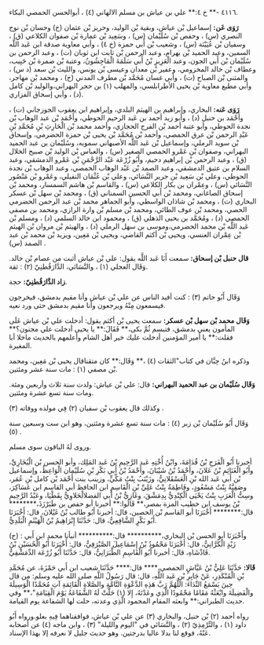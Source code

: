 ٤١١٦ -** خ ٤:** علي بن عياش بن مسلم الالهاني (٤) ، أبوالحسن الحمصي البكاء.

**رَوَى عَن:** إسماعيل بْن عياش، وبقية بْن الوليد، وحريز بْن عثمان (خ) وحسان بْن نوح النصري (س) ، وحفص بْن سُلَيْمان (س) ، وسَعِيد بْن عمارة بْن صفوان الكلاعي (ق) ، وسفيان بْن عُيَيْنَة (س) ، وشعيب بْن أَبي حمزة (خ ٤) ، وأبي معاوية صدقة ابن عَبد اللَّه السمين، وعبد الحميد بْن بهرام، وعبد الرحمن بْن ثابت ابن ثوبان (ت) ، وعبد الرحمن بن سُلَيْمان بْن أَبي الجون، وعبد الْعَزِيزِ بْنُ أَبي سَلَمَةَ الْمَاجِشُونُ، وعتبة بْن ضمرة بْن حَبِيب، وعطاف بْن خالد المخزومي، وعفير بْن معدان وعيسى بْن يونس، والليث بْن سعد (د س) ، والمثنى بْن الصباح (ت) ، وأبي غسان مُحَمَّد بْن مطرف المدني (خ) ، ومحمد بْن مهاجر، وأبي مطيع معاوية بْن يحيى الأطرابلسي، والمهلب (١) بن حجر البهراني،والوليد بْن كامل (د) ، وأبي إسحاق الفزاري.

**رَوَى عَنه:** البخاري، وإبراهيم بن الهيثم البلدي، وإبراهيم ابن يعقوب الجوزجاني (ت) ، وأَحْمَد بن حنبل (د) ، وأبو زيد أحمد بن عَبد الرحيم الحوطي، وأَحْمَد بْن عبد الوهاب بْن نجدة الحوطي، وأبو عتبة أحمد بْن الفرج الحجازي، وأحمد محمد بْن الْحَارِثِ بْنِ مُحَمَّدِ بْنِ عَبْدِ الرحمن بْن عرق الحمصي، وأحمد بْن مُحَمَّد بْن يحيى بْن حمزة الحضرمي، وإسحاق بْن سويد الرملي، وإسماعيل بْن عَبد اللَّه الأصبهاني سمويه، وسُلَيْمان بن عبد الحميد البهراني، وصفوان بْن عَمْرو الحمصي الصغير (س) ، والعباس بْن الوليد بْن صبيح الخلال (ق) ، وعبد الرحمن بْن إبراهيم دحيم، وأَبُو زُرْعَة عَبْد الرَّحْمَنِ بْن عَمْرو الدمشقي، وعبد السلام بن عتيق الدمشقي، وعبد الصمد بْن عَبْد الوهاب الحمصي، وعبد الوهاب بْن نجدة الحوطي، وعلي بْن سَعِيد بْن جرير النَّسَائي، وعلي بْن عُثْمَان النفيلي، وعَمْرو بْن مَنْصُور النَّسَائي (س) ، وعِمْران بن بكار الكلاعي (س) ، والقاسم بْن هاشم السمسار، ومحمد بْن إسحاق الصاغاني، ومحمد بْن أَبي الحسين السمناني (ق) ، ومحمد بْن سهل بْن عسكر البخاري (ت) ، ومحمد بْن شاذان الواسطي، وأبو الجماهر محمد بْن عبد الرحمن الحضرمي الحصي، ومحمد بْن عوف الطائي، ومحمد بْن مسلم بْن وارة الرازي، ومحمد بن مصفى الحمصي (د) ، ومُحَمَّد بن يحيى الذهلي (ق) ، ومحمود ابن خالد السلمي (د) ، ومسلم بْن عَبد اللَّه بْن محمد الحضرمي،وموسى بن سهل الرملي (د) ، والهيثم بْن مروان بْن الهيثم بْن عِمْران العنسي، ويحيى بْن أكثم القاضي، ويحيى بْن مَعِين، ويزيد بْن محمد بْن عبد الصمد (س) .

**قال حنبل بْن إسحاق:** سمعت أَبَا عَبد اللَّه يقول: علي بْن عياش أثبت من عصام بْن خالد. وَقَال العجلي (١) ، والنَّسَائي، الدَّارَقُطنِيّ (٢) : ثقة.

**زاد الدَّارَقُطنِيّ:** حجة.

وَقَال أَبُو حاتم (٣) : كنت أفيد الناس عن علي بْن عياش وأنا مقيم بدمشق، فيخرجون فيسمعون مِنْهُ ويرجعون وأنا مقيم بدمشق حتى ورد نعيه.

**وَقَال محمد بْن سهل بْن عسكر:** سمعت يحيى بْن أكثم يقول: أدخلت علي بْن عياش عَلَى المأمون يعني بدمشق، فتبسم ثُمَّ بكى،** فَقَالَ:** يا يحيى أدخلت علي مجنون؟** فقلت:** يا أمير المؤمنين أدخلت عليك خير أهل الشام وأعلمهم بالحديث ماخلا أبا المغيرة.

وذكره ابنُ حِبَّان في كتاب"الثقات (٤) ،** وَقَال:** كان متقناقال يحيى بْن مَعِين، ومحمد بْن مصفي (١) : مات سنة عشر ومئتين.

**وَقَال سُلَيْمان بن عبد الحميد البهراني:** قال: علي بْن عياش: ولدت سنة ثلاث وأربعين ومئة. ومات سنة تسع عشرة ومئتين.

وكذلك قال يعقوب بْن سفيان (٢) فِي مولده ووفاته (٣) .

وَقَال أَبُو سُلَيْمان بْن زبر (٤) : مات سنة تسع عشرة ومئتين، وهو ابن ست وسبعين سنة (٥) .

وروى لَهُ الباقون سوى مسلم.

أخبرنا أَبُو الْفَرَجِ بْنُ قُدَامَةَ، وابْنُ أُخْتِهِ عَبد الرَّحِيمِ بْنُ عَبد المَلِك، وأبو الحسن بْن الْبُخَارِيِّ، وأَبُو الْغَنَائِمِ بْنُ عَلانَ، وأَحْمَدُ بْنُ شَيْبَانَ، وأَحْمَدُ بْنُ أَبي بَكْرِ بْنِ سُلَيْمان الْوَاعِظُ، وإسماعيل بْن أَبي عَبد الله بْنِ الْعَسْقَلانِيُّ، وزَيْنَبُ بِنْتُ مَكِّيٍّ، وزينب بنت أَحْمَد بْن كامل بْنِ عُمَر، وصَفِيَّةُ بِنْتُ مَسْعُودٍ، وفَاطِمَةُ بِنْتُ عَلِيِّ بْنِ الْقَاسِمِ ابن الحافظ أبي القاسم ابن عَسَاكِرَ، وسِتُّ الْعَرَبِ بِنْتُ يَحْيَى الْكِنْدِيُّ بِدِمَشْقَ، وغَازِيُّ بْنُ أَبي الفضلالْحَلاوِيُّ بِقَطْيَا، وعَبْدُ الرَّحِيمِ بْنُ يوسف ابن خطيب المزة بمصر،** قَالُوا:** أخبرنا أبو حفص بن طَبَرْزَذَ،******** قال:******** أَخْبَرَنَا أبو القاسم بْن الحصين، قال: أخبرنا أَبُو طالب بْنُ غَيْلانَ، قال: أَخْبَرَنَا أَبُو بَكْرٍ الشَّافِعِيُّ، قال: حَدَّثَنَا إِبْرَاهِيمُ بْنُ الْهَيْثَمِ الْبَلَدِيُّ.

(ح) : وأَخْبَرَنَا أبو الحسن بْن البخاري،********** قال:********** أنبأنا محمد ابن أَبي زَيْدٍ الْكَرَّانِيُّ، قال: أَخْبَرَنَا مَحْمُودُ بْنُ إِسْمَاعِيلَ الصَّيْرَفِيُّ، قال: أَخْبَرَنَا أَبُو الْحُسَيْنِ بْنُ فَاذْشَاهِ، قال: أخبرنا أَبُو الْقَاسِمِ الطَّبَرَانِيُّ، قال: حَدَّثَنَا أَبُو زُرْعَة الدِّمَشْقِيُّ.

**قَالا:** حَدَّثَنَا عَلِيُّ بْنُ عَيَّاشٍ الحمصي،**** قال:**** حَدَّثَنَا شعيب ابن أَبي حَمْزَةَ، عن مُحَمَّدِ بْنِ الْمُنْكَدِرِ، عَنْ جَابِرِ بْنِ عَبد اللَّهِ، قال: قال رَسُولُ اللَّهِ صلى الله عليه وسلم: من قال حِينَ يَسْمَعُ النِّدَاءَ: اللَّهُمَّ رَبَّ هَذِهِ الدَّعْوَةِ التَّامَّةِ والصَّلاةِ الْقَائِمَةِ آتِ مُحَمَّدًا الْوَسِيلَةَ والْفَضِيلَةَ وابْعَثْهُ مَقَامًا مَحْمُودًا الَّذِي وعَدْتَهُ، إِلا (١) حَلَّتْ لَهُ الشَّفَاعَةُ يَوْمَ الْقِيَامَةِ"،** وفي حديث الطبراني:** وابعثه المقام المحمود الَّذِي وعدته، حلت لها الشفاعة يوم القيامة.

رواه أحمد (٢) بْن حنبل، والبخاري (٣) عن علي بْن عياش، فوافقناهما فِيهِ بعلو.ورواه أَبُو داود (١) ، والتِّرْمِذِيّ (٢) ، والنَّسَائي في "اليوم والليلة" (٣) ، وابن ماجه (٤) عن أصحابه عَنْهُ، فوقع لنا بدلا عاليا بدرجتين. وهو حديث جليل لا نعرفه إلا بهذا الإسناد.
